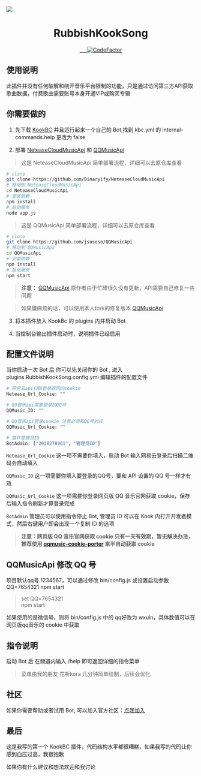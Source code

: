 <img src="https://capsule-render.vercel.app/api?type=transparent&fontColor=703ee5&text=RubbishKookSong&height=150&fontSize=60&desc=%E5%86%99%E7%9A%84%E5%BE%88%E5%B7%AE%E7%9A%84Kook%E7%82%B9%E6%AD%8C%E6%8F%92%E4%BB%B6&descAlignY=75&descAlign=60&animation=fadeIn" />

<h1 align="center">
  RubbishKookSong
</h1>

<p align='center'>
    <a  href="https://www.oracle.com/java/technologies/javase/javase-jdk8-downloads.html">
		<img src="https://img.shields.io/badge/JDK-8+-brightgreen.svg"  alt=""/>
	</a>
    <a  href="https://github.com/SNWCreations/JKook">
		<img src="https://img.shields.io/badge/JKook%20API-0.49.0-brightgreen"  alt=""/>
	</a>
    <a href="https://github.com/SNWCreations/KookBC">
        <img src="https://img.shields.io/badge/KookBC-0.27.0 releases-brightgreen" alt=""/>
    </a>
    <a href="https://opensource.org/licenses/MIT">
        <img src="https://img.shields.io/badge/license-MIT-brightgreen.svg" alt=""/>
    </a>
    <a href="https://nodejs.org/">
        <img src="https://img.shields.io/badge/NodeJS-12%2B-blue" alt=""/>
    </a>
    <a href="https://www.codefactor.io/repository/github/realseek/jkookexample"><img src="https://www.codefactor.io/repository/github/realseek/jkookexample/badge" alt="CodeFactor" />
    </a>
</p>

## 使用说明

此插件并没有任何破解和绕开音乐平台限制的功能，只是通过访问第三方API获取歌曲数据，付费歌曲需要账号本身开通VIP或购买专辑

## 你需要做的

1. 先下载 [KookBC](https://github.com/SNWCreations/KookBC) 并且运行起来一个自己的 Bot,找到 kbc.yml 的 internal-commands.help 更改为 false

2. 部署 [NeteaseCloudMusicApi](https://github.com/Binaryify/NeteaseCloudMusicApi) 和 [QQMusicApi](https://github.com/jsososo/QQMusicApi)

> 这是 NeteaseCloudMusicApi 简单部署流程，详细可以去原仓库查看
```bash
# clone 
git clone https://github.com/Binaryify/NeteaseCloudMusicApi
# 移动到 NeteaseCloudMusicApi
cd NeteaseCloudMusicApi
# 安装依赖
npm install
# 启动服务
node app.js
```

> 这是 QQMusicApi 简单部署流程，详细可以去原仓库查看
```bash
# clone 
git clone https://github.com/jsososo/QQMusicApi
# 移动到 QQMusicApi
cd QQMusicApi
# 安装依赖
npm install
# 启动服务
npm start
```

> **注意：** [QQMusicApi](https://github.com/jsososo/QQMusicApi) 原作者由于忙碌很久没有更新，API需要自己修复一些问题  

> 如果嫌麻烦的话，可以使用本人fork的修复版本 [QQMusicApi](https://github.com/RealSeek/QQMusicApi)

3. 将本插件放入 KookBc 的 plugins 内并启动 Bot

4. 当控制台输出插件启动时，说明插件已经启用

## 配置文件说明

当你启动一次 Bot 后 你可以先关闭你的 Bot , 进入 plugins.RubbishKookSong.config.yml 编辑插件的配置文件

```bash
# 网易云api扫码登录返回的cookie
Netease_Url_Cookie: ""

# QQ音乐api需要登录的QQ号
QQMusic_ID: ""

# QQ音乐api登录cookie 注意必须和QQ号对应
QQMusic_Url_Cookie: ""

# 插件管理员ID
BotAdmin: ["2038278961", "管理员ID"]
```

`Netease_Url_Cookie` 这一项不需要你填入，启动 Bot 输入网易云登录后扫描二维码会自动填入

`QQMusic_ID` 这一项需要你填入要登录的QQ号，要和 API 设置的 QQ 号一样才有效

`QQMusic_Url_Cookie` 这一项需要你登录网页版 QQ 音乐官网获取 cookie，保存后输入指令刷新才算登录完成

`BotAdmin` 管理员可以使用指令停止 Bot, 管理员 ID 可以在 Kook 内打开开发者模式，然后右键用户即会出现一个复制 ID 的选项

> **注意：网页版 QQ 音乐官网获取 cookie 只有一天有效期，暂无解决办法，推荐使用 [qqmusic-cookie-porter](https://github.com/jsososo/qqmusic-cookie-porter) 来半自动获取 cookie**


## QQMusicApi 修改 QQ 号

项目默认qq号 1234567，可以通过修改 bin/config.js 或设置启动参数 QQ=7654321 npm start

>set QQ=7654321  
>npm start

如果使用的是微信号，则将 bin/config.js 中的 qq好改为 wxuin，具体数值可以在网页版qq音乐的 cookie 中获取

## 指令说明

启动 Bot 后 在频道内输入 /help 即可返回详细的指令菜单

> 菜单由我的朋友 花祈kora 几分钟简单绘制，后续会优化

## 社区

如果你需要帮助或者试用 Bot, 可以加入官方社区：[点我加入](https://kook.top/JOHwp4)

## 最后

这是我写的第一个 KookBC 插件，代码结构水平都很糟糕，如果我写的代码让你感到血压过高，我很抱歉

如果你有什么建议和想法欢迎和我讨论